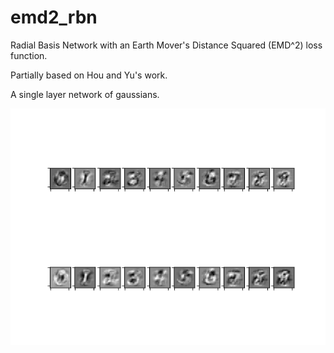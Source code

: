 # emd2_rbn
Radial Basis Network with an Earth Mover's Distance Squared (EMD^2) loss function.

Partially based on Hou and Yu's work.

A single layer network of gaussians.

![image](centers_and_variances.png)
